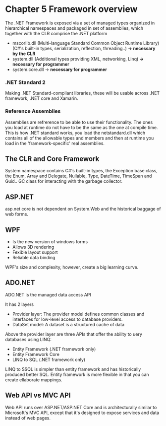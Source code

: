 # Chapter 5 Framework overview

The .NET Framework is exposed via a set of managed types organized in hierarchical namespaces and packaged in set of assemblies, which together with the CLR comprise the .NET platform

- mscorlib.dll (Multi-language Standard Common Object Runtime Library) (C#'s built-in types, serialization, reflection, threading..) **-> necessary by the CLR**
- system.dll (Additional types providing XML, networking, Linq) **-> necessary for programmer**
- system.core.dll -> **necessary for programmer**

### .NET Standard 2

Making .NET Standard-compliant libraries, these will be usable across .NET framework, .NET core and Xamarin.

### Reference Assemblies

Assemblies are refrerence to be able to use their functionality. The ones you load at runtime do not have to be the same as the one at compile time. This is how .NET standard works, you load the netstandard.dll which contains all of the allowable types and members and then at runtime you load in the 'framework-specific' real assemblies.

## The CLR and Core Framework

System namespace contains C#'s built-in types, the Exception base class, the Enum, Array and Delegate, Nullable, Type, DateTime, TimeSpan and Guid.. GC class for interacting with the garbage collector.

## ASP.NET

asp.net core is not dependent on System.Web and the historical baggage of web forms.

## WPF

- Is the new version of windows forms
- Allows 3D rendering
- Fexible layout support
- Reliable data binding

WPF's size and complexity, however, create a big learning curve.

## ADO.NET

ADO.NET is the managed data access API

It has 2 layers
- Provider layer: The provider model defines common classes and interfaces for low-level access to database providers.
- DataSet model: A dataset is a structured cache of data

Above the provider layer are three APIs that offer the ability to uery databases using LINQ:
- Entity Framework (.NET framework only)
- Entity Framework Core
- LINQ to SQL (.NET framework only)

LINQ to SSQL is simpler than entity framework and has historically produced better SQL. Entity framework is more flexible in that you can create ellaborate mappings.

## Web API vs MVC API

Web API runs over ASP.NET/ASP.NET Core and is architecturally similar to Microsoft's MVC API, except that it's designed to expose services and data instead of web pages.